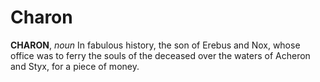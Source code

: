 # Charon

**CHARON**, _noun_ In fabulous history, the son of Erebus and Nox, whose office was to ferry the souls of the deceased over the waters of Acheron and Styx, for a piece of money.